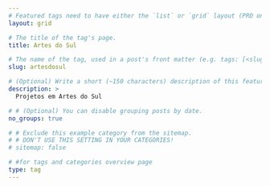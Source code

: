 ```yaml
---
# Featured tags need to have either the `list` or `grid` layout (PRO only).
layout: grid

# The title of the tag's page.
title: Artes do Sul

# The name of the tag, used in a post's front matter (e.g. tags: [<slug>]).
slug: artesdosul

# (Optional) Write a short (~150 characters) description of this featured tag.
description: >
  Projetos em Artes do Sul

# # (Optional) You can disable grouping posts by date.
no_groups: true

# # Exclude this example category from the sitemap.
# # DON'T USE THIS SETTING IN YOUR CATEGORIES!
# sitemap: false

# #for tags and categories overview page
type: tag
---
```


<!--

<div id="markdown-toc" style="background: url('https://user-images.githubusercontent.com/11718525/197611877-583a0bb2-a8fb-4275-8827-39f2f06ade6c.png') no-repeat top center fixed;background-size: contain;min-height:30rem;"></div>

-->
